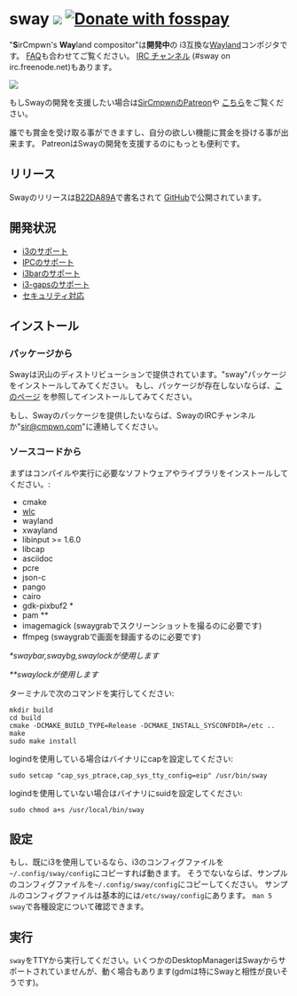 # sway [![](https://api.travis-ci.org/swaywm/sway.svg)](https://travis-ci.org/swaywm/sway) [![Donate with fosspay](https://drewdevault.com/donate/static/donate-with-fosspay.png)](https://drewdevault.com/donate?project=4)

"**S**irCmpwn's **Way**land compositor"は**開発中**の
i3互換な[Wayland](http://wayland.freedesktop.org/)コンポジタです。
[FAQ](https://github.com/swaywm/sway/wiki)も合わせてご覧ください。
[IRC チャンネル](http://webchat.freenode.net/?channels=sway&uio=d4) (#sway on
irc.freenode.net)もあります。

[![](https://sr.ht/ICd5.png)](https://sr.ht/ICd5.png)

もしSwayの開発を支援したい場合は[SirCmpwnのPatreon](https://patreon.com/sircmpwn)や
[こちら](https://github.com/swaywm/sway/issues/986)をご覧ください。

誰でも賞金を受け取る事ができますし、自分の欲しい機能に賞金を掛ける事が出来ます。
PatreonはSwayの開発を支援するのにもっとも便利です。

## リリース

Swayのリリースは[B22DA89A](http://pgp.mit.edu/pks/lookup?op=vindex&search=0x52CB6609B22DA89A)で書名されて
[GitHub](https://github.com/swaywm/sway/releases)で公開されています。

## 開発状況

- [i3のサポート](https://github.com/swaywm/sway/issues/2)
- [IPCのサポート](https://github.com/swaywm/sway/issues/98)
- [i3barのサポート](https://github.com/swaywm/sway/issues/343)
- [i3-gapsのサポート](https://github.com/swaywm/sway/issues/307)
- [セキュリティ対応](https://github.com/swaywm/sway/issues/984)

## インストール

### パッケージから

Swayは沢山のディストリビューションで提供されています。"sway"パッケージをインストールしてみてください。
もし、パッケージが存在しないならば、[このページ](https://github.com/swaywm/sway/wiki/Unsupported-packages)
を参照してインストールしてみてください。

もし、Swayのパッケージを提供したいならば、SwayのIRCチャンネルか"sir@cmpwn.com"に連絡してください。

### ソースコードから

まずはコンパイルや実行に必要なソフトウェアやライブラリをインストールしてください。:

* cmake
* [wlc](https://github.com/Cloudef/wlc)
* wayland
* xwayland
* libinput >= 1.6.0
* libcap
* asciidoc
* pcre
* json-c
* pango
* cairo
* gdk-pixbuf2 *
* pam **
* imagemagick (swaygrabでスクリーンショットを撮るのに必要です)
* ffmpeg (swaygrabで画面を録画するのに必要です)

_\*swaybar,swaybg,swaylockが使用します_

_\*\*swaylockが使用します_

ターミナルで次のコマンドを実行してください:

    mkdir build
    cd build
    cmake -DCMAKE_BUILD_TYPE=Release -DCMAKE_INSTALL_SYSCONFDIR=/etc ..
    make
    sudo make install

logindを使用している場合はバイナリにcapを設定してください:

    sudo setcap "cap_sys_ptrace,cap_sys_tty_config=eip" /usr/bin/sway

logindを使用していない場合はバイナリにsuidを設定してください:

    sudo chmod a+s /usr/local/bin/sway

## 設定

もし、既にi3を使用しているなら、i3のコンフィグファイルを`~/.config/sway/config`にコピーすれば動きます。
そうでないならば、サンプルのコンフィグファイルを`~/.config/sway/config`にコピーしてください。
サンプルのコンフィグファイルは基本的には`/etc/sway/config`にあります。
`man 5 sway`で各種設定について確認できます。

## 実行

`sway`をTTYから実行してください。いくつかのDesktopManagerはSwayからサポートされていませんが、動く場合もあります(gdmは特にSwayと相性が良いそうです)。

